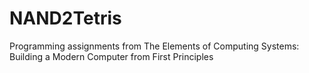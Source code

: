 # NAND2Tetris
Programming assignments from The Elements of Computing Systems: Building a Modern Computer from First Principles 
